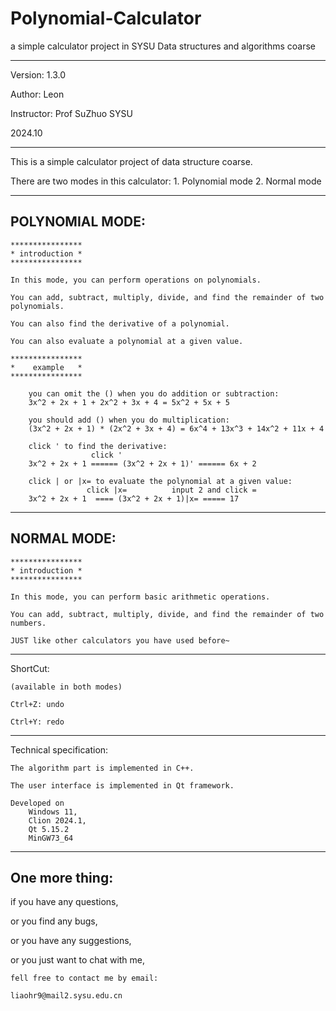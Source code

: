 # Polynomial-Calculator
a simple calculator project in SYSU Data structures and algorithms coarse

***********************************************************
Version: 1.3.0

Author: Leon

Instructor: Prof SuZhuo SYSU

2024.10

***********************************************************

This is a simple calculator project of data structure coarse.

There are two modes in this calculator:
    1. Polynomial mode
    2. Normal mode

***********************************************************

## POLYNOMIAL MODE:

    ****************
    * introduction *
    ****************

    In this mode, you can perform operations on polynomials.

    You can add, subtract, multiply, divide, and find the remainder of two polynomials.

    You can also find the derivative of a polynomial.

    You can also evaluate a polynomial at a given value.

    ****************
    *    example   *
    ****************

        you can omit the () when you do addition or subtraction:
        3x^2 + 2x + 1 + 2x^2 + 3x + 4 = 5x^2 + 5x + 5

        you should add () when you do multiplication:
        (3x^2 + 2x + 1) * (2x^2 + 3x + 4) = 6x^4 + 13x^3 + 14x^2 + 11x + 4

        click ' to find the derivative:
                      click '
        3x^2 + 2x + 1 ====== (3x^2 + 2x + 1)' ====== 6x + 2

        click | or |x= to evaluate the polynomial at a given value:
                     click |x=          input 2 and click =
        3x^2 + 2x + 1  ==== (3x^2 + 2x + 1)|x= ===== 17


***********************************************************

## NORMAL MODE:

    ****************
    * introduction *
    ****************

    In this mode, you can perform basic arithmetic operations.

    You can add, subtract, multiply, divide, and find the remainder of two numbers.

    JUST like other calculators you have used before~

***********************************************************

ShortCut:

    (available in both modes)

    Ctrl+Z: undo

    Ctrl+Y: redo

***********************************************************

Technical specification:

    The algorithm part is implemented in C++.

    The user interface is implemented in Qt framework.

    Developed on
        Windows 11,
        Clion 2024.1,
        Qt 5.15.2
        MinGW73_64

***********************************************************

## One more thing:

  if you have any questions,

  or you find any bugs,
  
  or you have any suggestions,
  
  or you just want to chat with me,

    fell free to contact me by email:

    liaohr9@mail2.sysu.edu.cn
